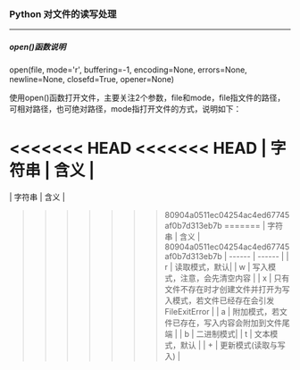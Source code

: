 ### Python 对文件的读写处理
---
##### open()函数说明
open(file, mode='r', buffering=-1, encoding=None, errors=None, newline=None, closefd=True, opener=None)

使用open()函数打开文件，主要关注2个参数，file和mode，file指文件的路径，可相对路径，也可绝对路径，mode指打开文件的方式，说明如下：

<<<<<<< HEAD
<<<<<<< HEAD
| 字符串           | 含义 |
=======
| 字符串         | 含义 |
>>>>>>> 80904a0511ec04254ac4ed67745af0b7d313eb7b
=======
| 字符串         | 含义 |
>>>>>>> 80904a0511ec04254ac4ed67745af0b7d313eb7b
| ------        | ------ |
| r             | 读取模式，默认|
| w             | 写入模式，注意，会先清空内容 |
| x             | 只有文件不存在时才创建文件并打开为写入模式，若文件已经存在会引发 FileExitError  |
| a             | 附加模式，若文件已存在，写入内容会附加到文件尾端  |
| b             |  二进制模式|
| t	            | 文本模式，默认 |
| +	            | 更新模式(读取与写入) |
